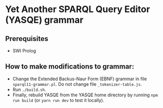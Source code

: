 # Yet Another SPARQL Query Editor (YASQE) grammar

## Prerequisites

- SWI Prolog

## How to make modifications to grammar:

- Change the Extended Backus-Naur Form (EBNF) grammar in file
  `sparql11-grammar.pl`.  Do not change file `_tokenizer-table.js`.
- Run `./build.sh`.
- Finally, rebuild YASQE from the YASQE home directory by running `npm
  run build` (or `yarn run dev` to test it locally).
